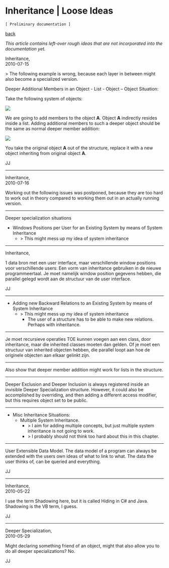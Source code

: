 ﻿Inheritance | Loose Ideas
=========================

`[ Preliminary documentation ]`

[back](./)

*This article contains left-over rough ideas that are not incorporated into the documentation yet.*

Inheritance,  
2010-07-15

\> The following example is wrong, because each layer in between might also become a specialized version.

Deeper Additional Members in an Object - List - Object – Object Situation:

Take the following system of objects:

![](images/6.%20Inheritance%20Ideas.001.png)

We are going to add members to the object __A__. Object __A__ indirectly resides inside a list. Adding additional members to such a deeper object should be the same as normal deeper member addition:

![](images/6.%20Inheritance%20Ideas.002.png)

You take the original object __A__ out of the structure, replace it with a new object inheriting from original object __A__.

JJ

-----

Inheritance,  
2010-07-16

Working out the following issues was postponed, because they are too hard to work out in theory compared to working them out in an actually running version.

-----

Deeper specialization situations

- Windows Positions per User for an Existing System by means of System Inheritance
    - \> This might mess up my idea of system inheritance

-----

Inheritance,

1 data bron met een user interface,
maar verschillende window positions voor
verschillende users:
Een vorm van inheritance gebruiken
in de nieuwe programmeertaal.
Je moet namelijk window position
gegevens hebben, die parallel
gelegd wordt aan de structuur van de user interface.

JJ

-----

- Adding new Backward Relations to an Existing System by means of System Inheritance
    - \> This might mess up my idea of system inheritance
        - The user of a structure has to be able to make new relations.
          Perhaps with inheritance.

-----

Je moet recursieve operaties TOE kunnen voegen aan een class, door inheritance, maar die inherited classes moeten dan gelden. Of je moet een structuur van inherited objecten hebben, die parallel loopt aan hoe de originele objecten aan elkaar gelinkt zijn.

-----

Also show that deeper member addition might work for lists in the structure.

-----

Deeper Exclusion and Deeper Inclusion is always registered inside an invisible Deeper Specialization structure. However, it could also be accomplished by overriding, and then adding a different access modifier, but this requires object set to be public.

-----

- Misc Inheritance Situations:
    - Multiple System Inheritance.
        - \> I aim for adding multiple concepts, but just multiple system inheritance is not going to work.
        - \> I probably should not think too hard about this in this chapter.

-----

User Extensible Data Model. The data model of a program can always be extended with the users own ideas of what to link to what. The data the user thinks of, can be queried and everything.

JJ

-----

Inheritance,  
2010-05-22

I use the term Shadowing here, but it is called Hiding in C# and Java. Shadowing is the VB term, I guess.

JJ

-----

Deeper Specialization,  
2010-05-29

Might declaring something friend of an object, might that also allow you to do all deeper specializations? No.

JJ